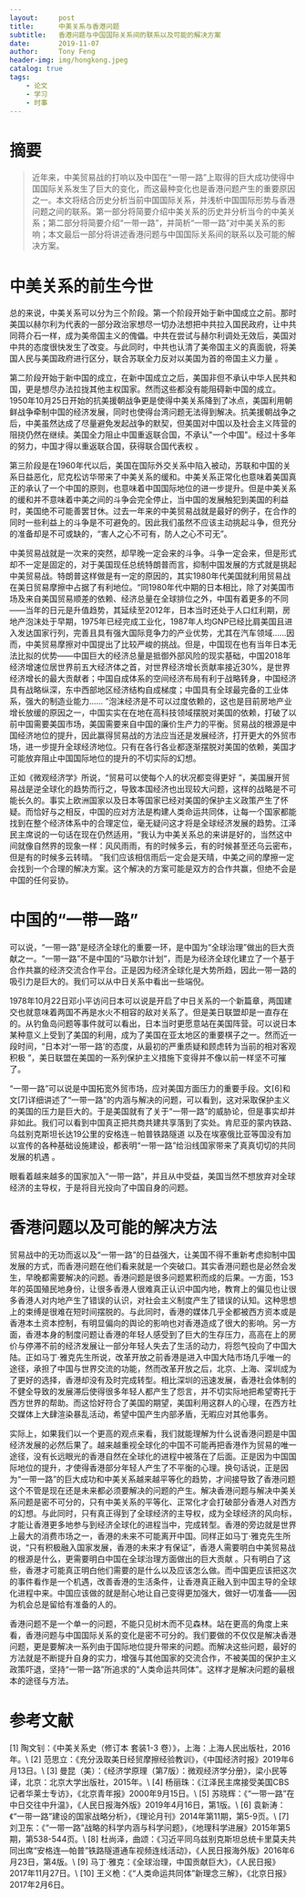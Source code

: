```yaml
---
layout:     post
title:      中美关系与香港问题
subtitle:   香港问题与中国国际关系间的联系以及可能的解决方案
date:       2019-11-07
author:     Tony Feng
header-img: img/hongkong.jpeg
catalog: true
tags:
    - 论文
    - 学习
    - 时事
---
```


# 摘要
>近年来，中美贸易战的打响以及中国在“一带一路”上取得的巨大成功使得中国国际关系发生了巨大的变化，而这最种变化也是香港问题产生的重要原因之一。本文将结合历史分析当前中国国际关系，并浅析中国国际形势与香港问题之间的联系。第一部分将简要介绍中美关系的历史并分析当今的中美关系；第二部分将简要介绍“一带一路”，并简析“一带一路”对中美关系的影响；本文最后一部分将讲述香港问题与中国国际关系间的联系以及可能的解决方案。

# 中美关系的前生今世

总的来说，中美关系可以分为三个阶段。第一个阶段开始于新中国成立之前。那时美国以赫尔利为代表的一部分政治家想尽一切办法想把中共拉入国民政府，让中共同蒋介石一样，成为美帝国主义的傀儡。中共在尝试与赫尔利调处无效后，美国对中共的态度很快发生了改变。与此同时，中共也认清了美帝国主义的真面貌，将美国人民与美国政府进行区分，联合苏联全力反对以美国为首的帝国主义力量 。

第二阶段开始于新中国的成立，在新中国成立之后，美国非但不承认中华人民共和国，更是想尽办法拉拢其他主权国家。然而这些都没有能阻碍新中国的成立。1950年10月25日开始的抗美援朝战争更是使得中美关系降到了冰点，美国利用朝鲜战争牵制中国的经济发展，同时也使得台湾问题无法得到解决。抗美援朝战争之后，中美虽然达成了尽量避免发起战争的默契，但美国对中国以及社会主义阵营的阻挠仍然在继续。美国全力阻止中国重返联合国，不承认"一个中国"。经过十多年的努力，中国才得以重返联合国，获得联合国代表权 。

第三阶段是在1960年代以后，美国在国际外交关系中陷入被动，苏联和中国的关系日益恶化，尼克松访华带来了中美关系的缓和。中美关系正常化也意味着美国真正的承认了一个中国的原则，也意味着中国国际地位的进一步提升。但是中美关系的缓和并不意味着中美之间的斗争会完全停止，当中国的发展触犯到美国的利益时，美国绝不可能善罢甘休。过去一年来的中美贸易战就是最好的例子，在合作的同时一些利益上的斗争是不可避免的。因此我们虽然不应该主动挑起斗争，但充分的准备却是不可或缺的，“害人之心不可有，防人之心不可无”。

中美贸易战就是一次来的突然，却早晚一定会来的斗争。斗争一定会来，但是形式却不一定是固定的，对于美国现任总统特朗普而言，抑制中国发展的方式就是挑起中美贸易战。特朗普这样做是有一定的原因的，其实1980年代美国就利用贸易战在美日贸易摩擦中占据了有利地位。“同1980年代中期的日本相比，除了对美国市场及来自美国贸易顺差的依赖、经济总量在全球排位之外，中国有着更多的不同——当年的日元是升值趋势，其延续至2012年，日本当时还处于人口红利期，房地产泡沫处于早期，1975年已经完成工业化，1987年人均GNP已经比肩美国且进入发达国家行列，完善且具有强大国际竞争力的产业优势，尤其在汽车领域……因而，中美贸易摩擦对中国提出了比较严峻的挑战。但是，中国现在也有当年日本无法比拟的优势——中国巨大的经济总量是抵御外部风险的现实基础，中国2018年经济增速位居世界前五大经济体之首，对世界经济增长贡献率接近30%，是世界经济增长的最大贡献者；中国自成体系的空间经济布局有利于战略转身，中国经济具有战略纵深，东中西部地区经济结构自成梯度；中国具有全球最完备的工业体系，强大的制造业能力…… ”泡沫经济是不可以过度依赖的，这也是目前房地产业增长放缓的原因之一，中国实实在在地在高科技领域摆脱对美国的依赖，打破了以前中国需要美国市场，美国需要来自中国的廉价生产力的平衡。贸易战的根源是中国经济地位的提升，因此赢得贸易战的方法应当还是发展经济，打开更大的外贸市场，进一步提升全球经济地位。只有在各行各业都逐渐摆脱对美国的依赖，美国才可能放弃阻止中国国际地位的提升的不切实际的幻想。

正如《微观经济学》所说，“贸易可以使每个人的状况都变得更好 ”，美国展开贸易战是逆全球化的趋势而行之，导致本国经济也出现较大问题，这样的战略是不可能长久的。事实上欧洲国家以及日本等国家已经对美国的保护主义政策产生了怀疑。而恰好与之相反，中国的应对方法是构建人类命运共同体，让每一个国家都能找到在整个经济体系中的合理定位，毫无疑问这才将是全球经济发展的趋势。江泽民主席说的一句话在现在仍然适用，“我认为中美关系总的来讲是好的，当然这中间就像自然界的现象一样：风风雨雨，有的时候多云，有的时候甚至还乌云密布，但是有的时候多云转晴。 ”我们应该相信雨后一定会是天晴，中美之间的摩擦一定会找到一个合理的解决方案。这个解决的方案可能是双方的合作共赢，但绝不会是中国的任何妥协。

# 中国的“一带一路”

可以说，“一带一路”是经济全球化的重要一环，是中国为“全球治理”做出的巨大贡献之一。“一带一路”不是中国的“马歇尔计划”，而是为经济全球化建立了一个基于合作共赢的经济交流合作平台。正是因为经济全球化是大势所趋，因此一带一路的吸引力是巨大的。我们可以从中日关系中看出一些端倪。

1978年10月22日邓小平访问日本可以说是开启了中日关系的一个新篇章，两国建交也就意味着两国不再是水火不相容的敌对关系了。但是美日联盟却是一直存在的。从钓鱼岛问题等事件就可以看出，日本当时更愿意站在美国阵营。可以说日本某种意义上受到了美国的利用，成为了美国在亚太地区的重要棋子之一。然而近一段时间，“日本对‘一带一路’的态度，从最初的严重质疑和顾虑转为当前的相对客观积极 ”，美日联盟在美国的一系列保护主义措施下变得并不像以前一样坚不可摧了。

“一带一路”可以说是中国拓宽外贸市场，应对美国方面压力的重要手段。文[6]和文[7]详细讲述了“一带一路”的内涵与解决的问题，可以看到，这对采取保护主义的美国的压力是巨大的。于是美国就有了关于“一带一路”的威胁论，但是事实却并非如此。我们可以看到中国真正把共商共建共享落到了实处。肯尼亚的蒙内铁路、乌兹别克斯坦长达19公里的安格连－帕普铁路隧道 以及在埃塞俄比亚等国没有加以宣传的各种基础设施建设，都表明“一带一路”给沿线国家带来了真真切切的共同发展的机遇 。

眼看着越来越多的国家加入“一带一路”，并且从中受益，美国当然不想放弃对全球经济的主导权，于是将目光投向了中国自身的问题。

# 香港问题以及可能的解决方法

贸易战中的无功而返以及“一带一路”的日益强大，让美国不得不重新考虑抑制中国发展的方式，而香港问题在他们看来就是一个突破口。其实香港问题也是必然会发生，早晚都需要解决的问题。香港问题是很多问题累积而成的后果。一方面，153年的英国殖民地身份，让很多香港人很难真正认识中国内地，教育上的偏见也让很多香港人对内地产生了错误的认识，对社会主义制度产生了错误的认知。这种思想上的束缚是很难在短时间摆脱的。与此同时，香港的媒体几乎全都被西方资本或是香港本土资本控制，有明显偏向的舆论的影响也对香港造成了很大的影响。另一方面，香港本身的制度问题让香港的年轻人感受到了巨大的生存压力，高高在上的房价与停滞不前的经济发展让一部分年轻人失去了生活的动力，将怨气投向了中国大陆。正如马丁·雅克先生所说，改革开放之前香港是进入中国大陆市场几乎唯一的途径，承担了中国与世界交流的功能，然而改革开放之后，北京、上海、深圳成为了更好的选择，香港却没有及时完成转型。相比深圳的迅速发展，香港社会体制的不健全导致的发展滞后使得很多年轻人都产生了怨言，并不切实际地把希望寄托于西方世界的帮助。而这恰好符合了美国的期望，美国利用这群人的心理，在西方社交媒体上大肆渲染暴乱活动，希望中国产生内部矛盾，无暇应对其他事务。

实际上，如果我们以一个更高的观点来看，我们就能理解为什么说香港问题是中国经济发展的必然后果了。越来越重视全球化的中国不可能再把香港作为贸易的唯一途径，没有长远眼光的香港自然在全球化的进程中被落在了后面。正是因为中国国际地位的提升，才使得香港部分年轻人产生了不平衡的心理。换句话说，正是因为“一带一路”的巨大成功和中美关系越来越平等化的趋势，才间接导致了香港问题这个不管是现在还是未来都必须要解决的问题的产生。解决香港问题与解决中美关系问题是密不可分的，只有中美关系的平等化、正常化才会打破部分香港人对西方的幻想。与此同时，只有真正得到了全球经济的主导权，成为全球经济的风向标，才能让香港更多地参与到经济全球化的进程当中，完成转型。香港的旁边就是世界上最大的消费市场之一，香港的未来不可能离开中国。同样正如马丁·雅克先生所说，“只有积极融入国家发展，香港的未来才有保证”，香港人需要明白中美贸易战的根源是什么，更需要明白中国在全球治理方面做出的巨大贡献 。只有明白了这些，香港才可能真正明白他们需要的是什么以及应该怎么做。而中国更应该把这次的事件看作是一个机遇，改善香港的生活条件，让香港真正融入到中国主导的全球化进程中来。中国应该做的就是耐心地让自己变得更加强大，做好一切准备——因为机会总是留给有准备的人的。

香港问题不是一个单一的问题，不能只见树木而不见森林。站在更高的角度上来看，香港问题与中国国际关系的变化是密不可分的。我们要做的不仅仅是解决香港问题，更是要解决一系列由于国际地位提升带来的问题。而解决这些问题，最好的方法就是不断提升自身的实力，增强与其他国家的交流合作，不被美国的保护主义政策吓退，坚持“一带一路”所追求的“人类命运共同体”。这样才是解决问题的最根本的途径与方法。

# 参考文献

[1] 陶文钊：《中美关系史（修订本 套装1-3 卷）》，上海：上海人民出版社，2016年。\\
[2] 范思立：《充分汲取美日经贸摩擦经验教训》，《中国经济时报》2019年6月13日。\\
[3] 曼昆（美）：《经济学原理（第7版）：微观经济学分册》，梁小民等译，北京：北京大学出版社，2015年。\\
[4] 杨丽珠：《江泽民主席接受美国CBS记者华莱士专访》，《北京青年报》2000年9月15日。\\
[5] 苏晓辉：《“一带一路”在中日交往中升温》，《人民日报海外版》2019年4月16日，第1版。\\
[6] 袁新涛：《“一带一路”建设的国家战略分析》，《理论月刊》2014年第11期，第5-9页。\\
[7] 刘卫东：《“一带一路”战略的科学内涵与科学问题》，《地理科学进展》2015年第5期，第538-544页。\\
[8] 杜尚泽，曲颂：《习近平同乌兹别克斯坦总统卡里莫夫共同出席“安格连—帕普”铁路隧道通车视频连线活动》，《人民日报海外版》2016年6月23日，第4版。\\
[9] 马丁·雅克：《全球治理，中国贡献巨大》，《人民日报》2017年11月27日。\\
[10] 王义桅：《“人类命运共同体”新理念三解》，《北京日报》2017年2月6日。
